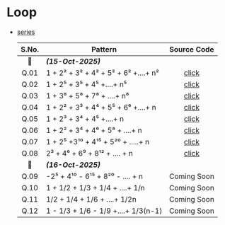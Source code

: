 # Loop

- [series](series.c)

  | S.No.  | Pattern                              |        Source Code        |
  | :----: | ------------------------------------ | :--------------------: |
  | **📅** | **_(15-Oct-2025)_**                  |                        |
  |  Q.01  | 1 + 2² + 3² + 4² + 5² + 6² +....+ n² |  [click](series.c#L2)  |
  |  Q.02  | 1 + 2⁵ + 3⁵ + 4⁵ +....+ n⁵            | [click](series.c#L28)  |
  |  Q.03  | 1 + 3⁸ + 5⁸ + 7⁸ + ....+ n⁸           | [click](series.c#L54)  |
  |  Q.04  | 1 + 2² + 3³ + 4⁴ + 5⁵ + 6⁶ +....+ n   | [click](series.c#L81)  |
  |  Q.05  | 1 + 2³ + 3⁴ + 4⁵ +....+ n            | [click](series.c#L108) |
  |  Q.06  | 1 + 2² + 3⁴ + 4⁶ + 5⁸ + ....+ n      | [click](series.c#L135) |
  |  Q.07  | 1 + 2⁵ +3¹⁰ + 4¹⁵ + 5²⁰ + .....+ n    | [click](series.c#L162) |
  |  Q.08  | 2³ + 4⁶ + 6⁹ + 8¹² + .... + n        | [click](series.c#L189) |
  | **📅** | **_(16-Oct-2025)_**                  |                        |
  |  Q.09  | -2⁵ + 4¹⁰ - 6¹⁵ + 8²⁰ - .... + n      |Coming Soon             |
  |  Q.10  | 1 + 1/2 + 1/3 + 1/4 + ....+ 1/n      |Coming Soon             |
  |  Q.11  | 1/2 + 1/4 + 1/6 + ....+ 1/2n         |Coming Soon             |
  |  Q.12  | 1 - 1/3 + 1/6 - 1/9 +....+ 1/3(n-1)  |Coming Soon             |